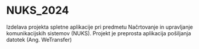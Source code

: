 # NUKS_2024

Izdelava projekta spletne aplikacije pri predmetu Načrtovanje in upravljanje komunikacijskih sistemov (NUKS). 
Projekt je preprosta aplikacija pošiljanja datotek (Ang. WeTransfer)
